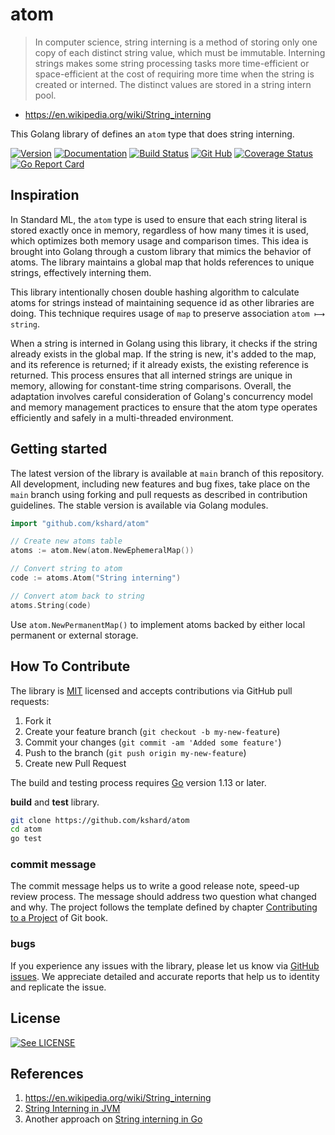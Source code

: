 # atom

> In computer science, string interning is a method of storing only one copy of each distinct string value, which must be immutable. Interning strings makes some string processing tasks more time-efficient or space-efficient at the cost of requiring more time when the string is created or interned. The distinct values are stored in a string intern pool.
- https://en.wikipedia.org/wiki/String_interning

This Golang library of defines an `atom` type that does string interning.

[![Version](https://img.shields.io/github/v/tag/kshard/atom?label=version)](https://github.com/kshard/atom/releases)
[![Documentation](https://pkg.go.dev/badge/github.com/kshard/atom)](https://pkg.go.dev/github.com/kshard/atom)
[![Build Status](https://github.com/kshard/atom/workflows/build/badge.svg)](https://github.com/kshard/atom/actions/)
[![Git Hub](https://img.shields.io/github/last-commit/kshard/atom.svg)](https://github.com/kshard/atom)
[![Coverage Status](https://coveralls.io/repos/github/kshard/atom/badge.svg?branch=main)](https://coveralls.io/github/kshard/atom?branch=main)
[![Go Report Card](https://goreportcard.com/badge/github.com/kshard/atom)](https://goreportcard.com/report/github.com/kshard/atom)


## Inspiration

In Standard ML, the `atom` type is used to ensure that each string literal is stored exactly once in memory, regardless of how many times it is used, which optimizes both memory usage and comparison times. This idea is brought into Golang through a custom library that mimics the behavior of atoms. The library maintains a global map that holds references to unique strings, effectively interning them.

This library intentionally chosen double hashing algorithm to calculate atoms for strings instead of maintaining sequence id as other libraries are doing. This technique requires usage of `map` to preserve association `atom ⟼ string`.

When a string is interned in Golang using this library, it checks if the string already exists in the global map. If the string is new, it's added to the map, and its reference is returned; if it already exists, the existing reference is returned. This process ensures that all interned strings are unique in memory, allowing for constant-time string comparisons. Overall, the adaptation involves careful consideration of Golang's concurrency model and memory management practices to ensure that the atom type operates efficiently and safely in a multi-threaded environment.


## Getting started

The latest version of the library is available at `main` branch of this repository. All development, including new features and bug fixes, take place on the `main` branch using forking and pull requests as described in contribution guidelines. The stable version is available via Golang modules.

```go
import "github.com/kshard/atom"

// Create new atoms table 
atoms := atom.New(atom.NewEphemeralMap())

// Convert string to atom
code := atoms.Atom("String interning")

// Convert atom back to string
atoms.String(code)
```

Use `atom.NewPermanentMap()` to implement atoms backed by either local permanent or external storage.

## How To Contribute

The library is [MIT](LICENSE) licensed and accepts contributions via GitHub pull requests:

1. Fork it
2. Create your feature branch (`git checkout -b my-new-feature`)
3. Commit your changes (`git commit -am 'Added some feature'`)
4. Push to the branch (`git push origin my-new-feature`)
5. Create new Pull Request

The build and testing process requires [Go](https://golang.org) version 1.13 or later.

**build** and **test** library.

```bash
git clone https://github.com/kshard/atom
cd atom
go test
```

### commit message

The commit message helps us to write a good release note, speed-up review process. The message should address two question what changed and why. The project follows the template defined by chapter [Contributing to a Project](http://git-scm.com/book/ch5-2.html) of Git book.

### bugs

If you experience any issues with the library, please let us know via [GitHub issues](https://github.com/kshard/atom/issue). We appreciate detailed and accurate reports that help us to identity and replicate the issue. 


## License

[![See LICENSE](https://img.shields.io/github/license/kshard/atom.svg?style=for-the-badge)](LICENSE)


## References

1. https://en.wikipedia.org/wiki/String_interning
2. [String Interning in JVM](https://hg.openjdk.org/jdk7/jdk7/hotspot/file/tip/src/share/vm/classfile/symbolTable.cpp)
3. Another approach on [String interning in Go](https://artem.krylysov.com/blog/2018/12/12/string-interning-in-go/) 
